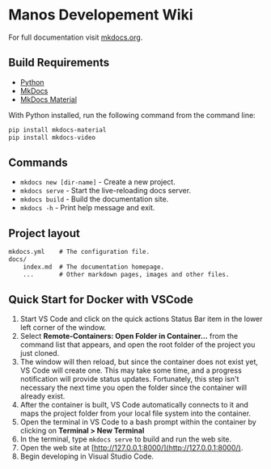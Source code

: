 # Manos Developement Wiki

For full documentation visit [mkdocs.org](https://www.mkdocs.org).

## Build Requirements

- [Python](https://www.python.org/)
- [MkDocs](https://www.mkdocs.org)
- [MkDocs Material](https://squidfunk.github.io/mkdocs-material/)

With Python installed, run the following command from the command line:

```sh
pip install mkdocs-material
pip install mkdocs-video
```

## Commands

- `mkdocs new [dir-name]` - Create a new project.
- `mkdocs serve` - Start the live-reloading docs server.
- `mkdocs build` - Build the documentation site.
- `mkdocs -h` - Print help message and exit.

## Project layout

```txt
mkdocs.yml    # The configuration file.
docs/
    index.md  # The documentation homepage.
    ...       # Other markdown pages, images and other files.
```

## Quick Start for Docker with VSCode

1. Start VS Code and click on the quick actions Status Bar item in the lower left corner of the window.
2. Select **Remote-Containers: Open Folder in Container...** from the command list that appears, and open the root folder of the project you just cloned.
3. The window will then reload, but since the container does not exist yet, VS Code will create one. This may take some time, and a progress notification will provide status updates. Fortunately, this step isn't necessary the next time you open the folder since the container will already exist.
4. After the container is built, VS Code automatically connects to it and maps the project folder from your local file system into the container.
5. Open the terminal in VS Code to a bash prompt within the container by clicking on **Terminal > New Terminal**
6. In the terminal, type `mkdocs serve` to build and run the web site.
7. Open the web site at [http://127.0.0.1:8000/](http://127.0.0.1:8000/).
8. Begin developing in Visual Studio Code.
